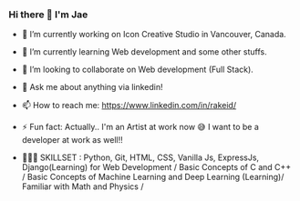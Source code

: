 ### Hi there 👋 I'm Jae
- 🔭 I’m currently working on Icon Creative Studio in Vancouver, Canada.
- 🌱 I’m currently learning Web development and some other stuffs.
- 👯 I’m looking to collaborate on Web development (Full Stack).
- 💬 Ask me about anything via linkedin!
- 📫 How to reach me: https://www.linkedin.com/in/rakeid/
- ⚡ Fun fact: Actually.. I'm an Artist at work now 😅 I want to be a developer at work as well!!

- 👨🏻‍💻 SKILLSET : Python, Git, HTML, CSS, Vanilla Js, ExpressJs, Django(Learning) for Web Development / Basic Concepts of C and C++ / Basic Concepts of Machine Learning and Deep Learning (Learning)/ Familiar with Math and Physics / 
